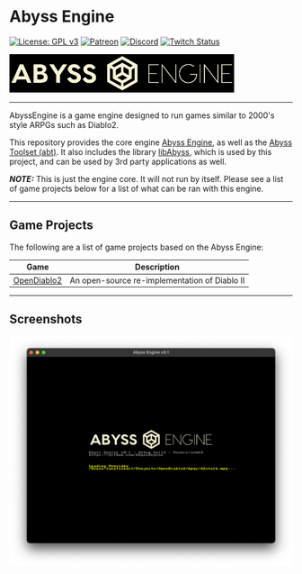 # Abyss Engine

[![License: GPL v3](https://img.shields.io/badge/License-GPLv3-blue.svg)](https://www.gnu.org/licenses/gpl-3.0)
[![Patreon](https://img.shields.io/badge/dynamic/json?color=%23e85b46&label=Support%20us%20on%20Patreon&query=data.attributes.patron_count&suffix=%20patrons&url=https://www.patreon.com/api/campaigns/4762180)](https://www.patreon.com/bePatron?u=37261055)
[![Discord](https://img.shields.io/discord/515518620034662421?label=Discord&style=social)](https://discord.gg/pRy8tdc)
[![Twitch Status](https://img.shields.io/twitch/status/essial?style=social)](https://www.twitch.tv/essial)

![Abyss Engine](abyssengine/abysslogo.png)

----
AbyssEngine is a game engine designed to run games similar to 2000's style ARPGs such as Diablo2.

This repository provides the core
engine [Abyss Engine](https://github.com/AbyssEngine/AbyssEngine/tree/main/abyssengine), as well as
the [Abyss Toolset (abt)](https://github.com/AbyssEngine/AbyssEngine/tree/main/abysstoolset). It also includes the
library [libAbyss](https://github.com/AbyssEngine/AbyssEngine/tree/main/libabyss), which is used by this project, and
can be used by 3rd party applications as well.

__*NOTE:*__ This is just the engine core. It will not run by itself. Please see a list of game projects below for a list
of what can be ran with this engine.

----

## Game Projects

The following are a list of game projects based on the Abyss Engine:

| Game | Description |
| ---  | ----------- |
| [OpenDiablo2](https://github.com/AbyssEngine/OpenDiablo2) | An open-source re-implementation of Diablo II |

----

## Screenshots

![Screenshot 1](screenshot-1.png)

